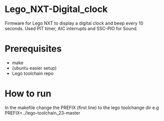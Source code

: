 # Lego_NXT-Digital_clock
Firmware for Lego NXT to display a digital clock and beep every 10 seconds.
Used PIT timer, AIC interrupts and SSC-PIO for Sound. 

# Prerequisites
- make
- (ubuntu easier setup)
- Lego toolchain repo

# How to run
In the makefile change the PREFIX (first line) to the lego toolchange dir e.g PREFIX=../lego-toolchain_23-master
